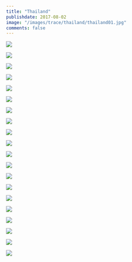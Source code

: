 ```yaml
---
title: "Thailand"
publishdate: 2017-08-02
image: "/images/trace/thailand/thailand01.jpg"
comments: false
---
```


![](/tongtong/images/trace/thailand/thailand01.jpg)


![](/tongtong/images/trace/thailand/thailand02.jpg)


![](/tongtong/images/trace/thailand/thailand03.jpg)


![](/tongtong/images/trace/thailand/thailand04.jpg)


![](/tongtong/images/trace/thailand/thailand05.jpg)


![](/tongtong/images/trace/thailand/thailand06.jpg)


![](/tongtong/images/trace/thailand/thailand07.jpg)


![](/tongtong/images/trace/thailand/thailand08.jpg)


![](/tongtong/images/trace/thailand/thailand09.jpg)


![](/tongtong/images/trace/thailand/thailand10.jpg)


![](/tongtong/images/trace/thailand/thailand11.jpg)


![](/tongtong/images/trace/thailand/thailand12.jpg)


![](/tongtong/images/trace/thailand/thailand13.jpg)


![](/tongtong/images/trace/thailand/thailand14.jpg)


![](/tongtong/images/trace/thailand/thailand15.jpg)


![](/tongtong/images/trace/thailand/thailand16.jpg)


![](/tongtong/images/trace/thailand/thailand17.jpg)


![](/tongtong/images/trace/thailand/thailand18.jpg)


![](/tongtong/images/trace/thailand/thailand19.jpg)


![](/tongtong/images/trace/thailand/thailand20.jpg)